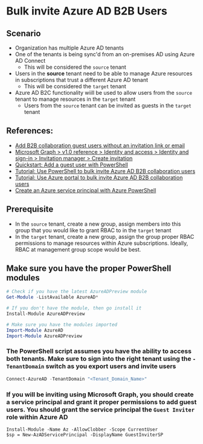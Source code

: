 # Bulk invite Azure AD B2B Users

## Scenario

* Organization has multiple Azure AD tenants
* One of the tenants is being sync'd from an on-premises AD using Azure AD Connect
	* This will be considered the `source` tenant
* Users in the **source** tenant need to be able to manage Azure resources in subscriptions that trust a different Azure AD tenant
	* This will be considered the `target` tenant
* Azure AD B2C functionality wiill be used to allow users from the `source` tenant to manage resources in the `target` tenant
	* Users from the `source` tenant can be invited as guests in the `target` tenant

## References:
* [Add B2B collaboration guest users without an invitation link or email](https://docs.microsoft.com/en-us/azure/active-directory/external-identities/add-user-without-invite)
* [Microsoft Graph > v1.0 reference > Identity and access > Identity and sign-in > Invitation manager > Create invitation
](https://docs.microsoft.com/en-us/graph/api/invitation-post?view=graph-rest-1.0&tabs=http)
* [Quickstart: Add a guest user with PowerShell](https://docs.microsoft.com/en-us/azure/active-directory/external-identities/b2b-quickstart-invite-powershell)
* [Tutorial: Use PowerShell to bulk invite Azure AD B2B collaboration users](https://docs.microsoft.com/en-us/azure/active-directory/external-identities/bulk-invite-powershell)
* [Tutorial: Use Azure portal to bulk invite Azure AD B2B collaboration users](https://docs.microsoft.com/en-us/azure/active-directory/external-identities/tutorial-bulk-invite)
* [Create an Azure service principal with Azure PowerShell](https://docs.microsoft.com/en-us/powershell/azure/create-azure-service-principal-azureps?view=azps-5.4.0)

## Prerequisite

* In the `source` tenant, create a new group, assign members into this group that you would like to grant RBAC to in the `target` tenant
* In the `target` tenant, create a new group, assign the group proper RBAC permissions to manage resources within Azure subscriptions. Ideally, RBAC at management group scope would be best.

## Make sure you have the proper PowerShell modules

```powershell
# Check if you have the latest AzureADPreview module
Get-Module -ListAvailable AzureAD*

# If you don't have the module, then go install it
Install-Module AzureADPreview

# Make sure you have the modules imported
Import-Module AzureAD
Import-Module AzureADPreview
```

### The PowerShell script assumes you have the ability to access both tenants. Make sure to sign into the right tenant using the `-TenantDomain` switch as you export users and invite users

```powershell
Connect-AzureAD -TenantDomain "<Tenant_Domain_Name>"
```

### If you will be inviting using Microsoft Graph, you should create a service principal and grant it proper permissions to add guest users. You should grant the service principal the `Guest Inviter` role within Azure AD

```powrshell
Install-Module -Name Az -AllowClobber -Scope CurrentUser
$sp = New-AzADServicePrincipal -DisplayName GuestInviterSP
```